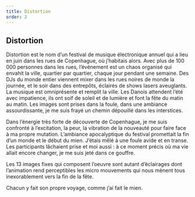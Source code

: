 ```yaml
---
title: Distortion
order: 2
---
```

## Distortion

Distortion est le nom d’un festival de musique électronique annuel qui a lieu en juin dans les rues de Copenhague, où j’habitais alors. Avec plus de 100 000 personnes dans les rues, l’événement est un chaos organisé qui envahit la ville, quartier par quartier, chaque jour pendant une semaine. Des DJs du monde entier viennent mixer dans les rues noires de monde la journée, et le soir dans des entrepôts, éclairés de shows lasers aveuglants. La musique est omniprésente et remplit la ville. Les Danois attendent l’été avec impatience, ils ont soif de soleil et de lumière et font la fête du matin au matin. Les images sont prises dans la foule, dans une ambiance assourdissante, je me suis frayé un chemin dépouillé dans les interstices.

Dans l’énergie très forte de découverte de Copenhague, je me suis confronté à l’excitation, la peur, la vibration de la nouveauté pour faire face à ma propre mutation. L’ambiance apocalyptique du festival promettait la fin d’un monde et le début du mien. J’étais mêlé à une foule avide et en transe. Les participants lâchaient prise et moi aussi : à ce moment précis où ma vie allait encore changer, je me suis jeté dans ce gouffre.

Les 13 images fixes qui composent l’oeuvre sont autant d’éclairages dont l’animation rend perceptibles les micro mouvements qui nous mènent tous inexorablement vers la fin de la fête.

Chacun y fait son propre voyage, comme j’ai fait le mien.